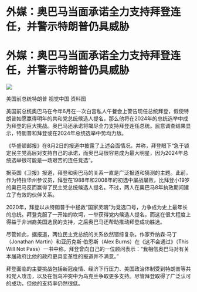 # 外媒：奥巴马当面承诺全力支持拜登连任，并警示特朗普仍具威胁

# 外媒：奥巴马当面承诺全力支持拜登连任，并警示特朗普仍具威胁

![](https://inews.gtimg.com/om_bt/OXs3eUh5NrPaqeQ_FM14L5IHTLSeaNUyESowrOi2zeBKcAA/1000)

美国前总统特朗普 视觉中国 资料图

美国前总统奥巴马在今年6月在一次白宫私人午餐会上警告现任总统拜登，假使特朗普如愿赢得明年的共和党总统候选人提名，那么他将在2024年的总统选举中成为拜登的巨大挑战。奥巴马还承诺将竭尽全力支持拜登连任总统。民意调查结果显示，特朗普和拜登或在2024年总统选举中势均力敌。

《华盛顿邮报》在8月2日的报道中披露了上述会面情况，并称，拜登眼下“急于锁定民主党高层对支持自己的承诺，而奥巴马很容易成为最大明星，因为2024年总统选举很可能是一场艰苦的连任竞选”。

据英国《卫报》报道，拜登和奥巴马的关系一直是广泛报道和猜测的主题。此前，作为特拉华州参议员，拜登在1988年和2008年的初选中屡战屡败，比拜登小19岁的奥巴马反而赢得了民主党总统候选人提名。不过，两人在奥巴马8年执政期间建立了有效的伙伴关系。

2020年，拜登以从特朗普手中拯救“国家灵魂”为竞选口号，力争成为史上最年长的总统。拜登克服了一开始的坎坷，一举获得党内候选人提名，而这在很大程度上得益于非洲裔美国选民的支持，之后奥巴马还帮助推动拜登成功胜选。

尽管如此，据报道，两位民主党总统的关系依然错综复杂。作家乔纳森·马丁（Jonathan Martin）和亚历克斯·伯恩斯（Alex
Burns）在《这不会通过》（This Will Not
Pass）一书中称，拜登曾向自己的一位顾问表示：“我相信奥巴马对有关本届政府比他的政府更具变革性的报道并不满意。”

拜登面临的主要挑战包括新冠疫情、经济下行压力、美国政治体制受到特朗普等共和党人攻击，以及在俄乌冲突中为乌克兰争取更多支持。尽管拜登取得了广泛认可的成功，但他的支持率仍然很低。


